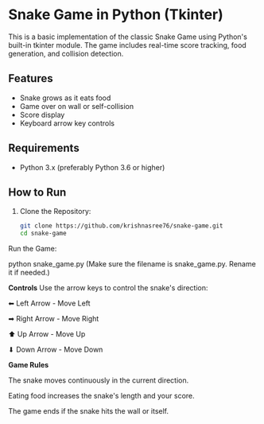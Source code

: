 # Snake Game in Python (Tkinter)

This is a basic implementation of the classic Snake Game using Python's built-in tkinter module. The game includes real-time score tracking, food generation, and collision detection.

## Features

- Snake grows as it eats food
- Game over on wall or self-collision
- Score display
- Keyboard arrow key controls

## Requirements

- Python 3.x (preferably Python 3.6 or higher)

## How to Run

1. Clone the Repository:
   ```bash
   git clone https://github.com/krishnasree76/snake-game.git
   cd snake-game

Run the Game:

python snake_game.py
(Make sure the filename is snake_game.py. Rename it if needed.)

**Controls**
Use the arrow keys to control the snake's direction:

⬅ Left Arrow - Move Left

➡ Right Arrow - Move Right

⬆ Up Arrow - Move Up

⬇ Down Arrow - Move Down

**Game Rules**

The snake moves continuously in the current direction.

Eating food increases the snake's length and your score.

The game ends if the snake hits the wall or itself.
